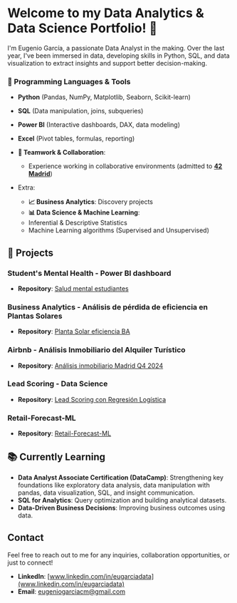 # Welcome to my Data Analytics & Data Science Portfolio! 👋

I'm Eugenio García, a passionate Data Analyst in the making. Over the last year, I've been immersed in data, developing skills in Python, SQL, and data visualization to extract insights and support better decision-making.

### 🔧 Programming Languages & Tools

- **Python** (Pandas, NumPy, Matplotlib, Seaborn, Scikit-learn)
- **SQL** (Data manipulation, joins, subqueries)
- **Power BI** (Interactive dashboards, DAX, data modeling)
- **Excel** (Pivot tables, formulas, reporting)
- **🤝 Teamwork & Collaboration**:

  - Experience working in collaborative environments (admitted to **[42 Madrid](https://www.42madrid.com)**)
- Extra:

  - **📈 Business Analytics**: Discovery projects
  - **📊 Data Science & Machine Learning**:
  - Inferential & Descriptive Statistics
  - Machine Learning algorithms (Supervised and Unsupervised)

## 🚀 Projects

### **Student's Mental Health - Power BI dashboard**

- **Repository**: [Salud mental estudiantes](https://github.com/eugarciaData/salud-mental-estudiantes)

### **Business Analytics - Análisis de pérdida de eficiencia en Plantas Solares**

- **Repository**: [Planta Solar eficiencia BA](https://github.com/eugarciaData/planta-solar-eficiencia)

### **Airbnb - Análisis Inmobiliario del Alquiler Turístico**

- **Repository**: [Análisis inmobiliario Madrid Q4 2024](https://github.com/eugarciaData/analisis-inmobiliario-madrid-q4-2024)

### **Lead Scoring - Data Science**

- **Repository**: [Lead Scoring con Regresión Logística](https://github.com/eugarciaData/lead-scoring-ml)

### **Retail-Forecast-ML**

- **Repository**: [Retail-Forecast-ML](https://github.com/eugarciaData/Retail-Forecast-ML)

## 📚 Currently Learning

- **Data Analyst Associate Certification (DataCamp)**: Strengthening key foundations like exploratory data analysis, data manipulation with pandas, data visualization, SQL, and insight communication.
- **SQL for Analytics**: Query optimization and building analytical datasets.
- **Data-Driven Business Decisions**: Improving business outcomes using data.

## Contact

Feel free to reach out to me for any inquiries, collaboration opportunities, or just to connect!

- **LinkedIn**: [www.linkedin.com/in/eugarciadata](www.linkedin.com/in/eugarciadata)
- **Email**: [eugeniogarciacm@gmail.com](eugeniogarciacm@gmail.com)
